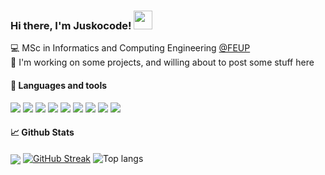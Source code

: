 ### Hi there, I'm Juskocode! <img src="https://raw.githubusercontent.com/MartinHeinz/MartinHeinz/master/wave.gif" width="30px">

<!--- Brief description ---> 
:computer: MSc in Informatics and Computing Engineering [@FEUP](https://sigarra.up.pt/feup/pt/web_page.inicial) <br />
:telescope: I'm working on some projects, and willing about to post some stuff here <br />

#### :wrench: Languages and tools 

<p>
  
  <!--- OS ---> 
  <img src="https://img.shields.io/badge/OS-Linux-informational?style=flat&logo=Linux&logoColor=white&color=AF8FE9">
  <img src="https://img.shields.io/badge/Shell-Bash-informational?style=flat&logo=GNU-Bash&logoColor=white&color=AF8FE9">
    
  <!--- Tools --->   
  <img src="https://img.shields.io/badge/Tools-Git-informational?style=flat&logo=Git&logoColor=white&color=AF8FE9">
  
  <!--- Editors --->
  <img src="https://img.shields.io/badge/Editor-Visual%20Studio%20Code-informational?style=flat&logo=visual-studio-code&logoColor=white&color=AF8FE9">
  <img src="https://img.shields.io/badge/Editor-Emacs-informational?style=flat&logo=emacs%20ide&logoColor=white&color=AF8FE9">
  
  <!--- Programming languages ---> 
  <img src="https://img.shields.io/badge/Code-Python-informational?style=flat&logo=Python&logoColor=white&color=AF8FE9">
  <img src="https://img.shields.io/badge/Code-C-informational?style=flat&logo=C&logoColor=white&color=AF8FE9">
  <img src="https://img.shields.io/badge/Code-Java-informational?style=flat&logo=Java&logoColor=white&color=AF8FE9">
  <img src="https://img.shields.io/badge/Code-C++-informational?style=flat&logo=c%2B%2B&logoColor=white&color=AF8FE9">
  
</p>

#### 📈 Github Stats

<div>
  <img align="center" src="https://github-readme-stats.vercel.app/api?username=Juskocode&count_private=true&theme=tokyonight&show_icons=true&hide_border=false" />
  <a href="https://git.io/streak-stats"><img align="left = 100" src="https://streak-stats.demolab.com?user=Juskocode&theme=tokyonight" alt="GitHub Streak" /></a>
  <img align="left = 100" src="https://github-readme-stats.vercel.app/api/top-langs/?username=Juskocode&count_private=true&theme=tokyonight&show_icons=true&hide_border=false" alt="Top langs" />
</div>

